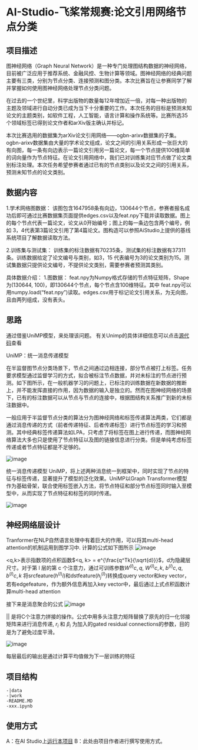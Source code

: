# AI-Studio-飞桨常规赛:论文引用网络节点分类

## 项目描述
图神经网络（Graph Neural Network）是一种专门处理图结构数据的神经网络，目前被广泛应用于推荐系统、金融风控、生物计算等领域。图神经网络的经典问题主要有三类，分别为节点分类、连接预测和图分类。本次比赛旨在让参赛同学了解并掌握如何使用图神经网络处理节点分类问题。

在过去的一个世纪里，科学出版物的数量每12年增加近一倍，对每一种出版物的主题及领域进行自动分类已成为当下十分重要的工作。本次任务的目标是预测未知论文的主题类别，如软件工程，人工智能，语言计算和操作系统等。比赛所选35个领域标签已得到论文作者和arXiv版主确认并标记。

本次比赛选用的数据集为arXiv论文引用网络——ogbn-arixv数据集的子集。ogbn-arixv数据集由大量的学术论文组成，论文之间的引用关系形成一张巨大的有向图，每一条有向边表示一篇论文引用另一篇论文，每一个节点提供100维简单的词向量作为节点特征。在论文引用网络中，我们已对训练集对应节点做了论文类别标注处理。本次任务希望参赛者通过已有的节点类别以及论文之间的引用关系，预测未知节点的论文类别。

## 数据内容
1.学术网络图数据： 该图包含1647958条有向边，130644个节点，参赛者报名成功后即可通过比赛数据集页面提供edges.csv以及feat.npy下载并读取数据。图上的每个节点代表一篇论文，论文从0开始编号；图上的每一条边包含两个编号，例如 3，4代表第3篇论文引用了第4篇论文。图构造可以参照AiStudio上提供的基线系统项目了解数据读取方法。

2.训练集与测试集： 训练集的标注数据有70235条，测试集的标注数据有37311条。训练数据给定了论文编号与类别，如3，15 代表编号为3的论文类别为15。测试集数据只提供论文编号，不提供论文类别，需要参赛者预测其类别。

具体数据介绍： 1.图数据： feat.npy为Numpy格式存储的节点特征矩阵，Shape为(130644, 100)，即130644个节点，每个节点含100维特征。其中 feat.npy可以用numpy.load(“feat.npy”)读取。edges.csv用于标记论文引用关系，为无向图，且由两列组成，没有表头。

## 思路
通过借鉴UniMP模型，来处理该问题。
有关Unimp的具体详细信息可以点击[源代码](https://github.com/PaddlePaddle/PGL/blob/main/ogb_examples/nodeproppred/unimp/)查看

UniMP：统一消息传递模型

在半监督图节点分类场景下，节点之间通过边相连接，部分节点被打上标签。任务要求模型通过监督学习的方式，拟合被标注节点数据，并对未标注的节点进行预测。如下图所示，在一般机器学习的问题上，已标注的训练数据在新数据的推断上，并不能发挥直接的作用，因为数据的输入是独立的。然而在图神经网络的场景下，已有的标注数据可以从节点与节点的连接中，根据图结构关系推广到新的未标注数据中。


一般应用于半监督节点分类的算法分为图神经网络和标签传递算法两类，它们都是通过消息传递的方式（前者传递特征、后者传递标签）进行节点标签的学习和预测。其中经典标签传递算法如LPA，只考虑了将标签在图上进行传递，而图神经网络算法大多也只是使用了节点特征以及图的链接信息进行分类。但是单纯考虑标签传递或者节点特征都是不足够的。

![image](https://ai-studio-static-online.cdn.bcebos.com/d8e3d63856de4609a88b804a8eeb1004f5745b84c8634d2b9e034f67fdd8d964)

统一消息传递模型 UniMP，将上述两种消息统一到框架中，同时实现了节点的特征与标签传递，显著提升了模型的泛化效果。UniMP以Graph Transformer模型作为基础骨架，联合使用标签嵌入方法，将节点特征和部分节点标签同时输入至模型中，从而实现了节点特征和标签的同时传递。

![image](https://ai-studio-static-online.cdn.bcebos.com/c899bb03c6c74e29b6d80a946502b297d0caec7c3be442ceafae45c7762344d8)

## 神经网络层设计

Tranformer在NLP自然语言处理中有着巨大的作用，可以将其multi-head attention的机制运用到图学习中.
计算的公式如下图所示
![image](https://ai-studio-static-online.cdn.bcebos.com/b67a267753ac47ab94b6237a15f3fcbf6cc37f3f8ed74f68abc18bdc72b8c63e)

<q,k>表示指数项的点积函数$<q, k> = e^{\frac{q^Tk}{\sqrt{d}}}$，d为隐藏层尺寸。对于第 l 层的第 c 个注意力，通过可训练参数$W^{(l)}{c,q}$, $W^{(l)}{c,k}$, $b^{(l)}{c,q}$, $b^{(l)}{c,k}$ 将srcfeature($h^{(l)}i$)和dstfeature($h^{(l)}_j$)转换成query vector和key vector，若有edgefeature，作为额外信息再加入key vector中，最后通过上式点积函数计算multi-head attention

接下来是消息聚合的公式
![image](https://ai-studio-static-online.cdn.bcebos.com/b774e5d22e534ee1b51f100f3f76c597ba01510b3aa24f869d723c081417aafc)

$||$ 是将C个注意力拼接的操作。公式中用多头注意力矩阵替换了原先的归一化邻接矩阵来进行消息传递, $r_i$ 和 $β_i$ 为加入的gated residual connections的参数，目的是为了避免过度平滑。

![image](https://ai-studio-static-online.cdn.bcebos.com/21cd918e8f5e4081a865bd8670eda8e261a06c40cb3a49be91dabbc0b290e912)

每层最后的输出是通过计算平均值做为下一层训练的特征

## 项目结构
```
-|data
-|work
-README.MD
-xxx.ipynb
```
## 使用方式
A：在AI Studio上[运行本项目](https://aistudio.baidu.com/aistudio/projectdetail/1414886)
B：此处由项目作者进行撰写使用方式。

